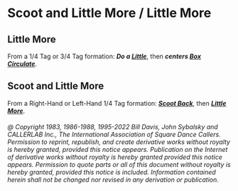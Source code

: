 
# Scoot and Little More / Little More

## Little More

From a 1/4 Tag or 3/4 Tag formation:
***Do a [Little](../c1/scoot_and_little.md)***,
then ***centers [Box Circulate](../b1/circulate.md)***.

## Scoot and Little More

From a Right-Hand or Left-Hand 1/4 Tag formation:
***[Scoot Back](../ms/scoot_back.md)***, then
***[Little More](little_more.md)***.

###### @ Copyright 1983, 1986-1988, 1995-2022 Bill Davis, John Sybalsky and CALLERLAB Inc., The International Association of Square Dance Callers. Permission to reprint, republish, and create derivative works without royalty is hereby granted, provided this notice appears. Publication on the Internet of derivative works without royalty is hereby granted provided this notice appears. Permission to quote parts or all of this document without royalty is hereby granted, provided this notice is included. Information contained herein shall not be changed nor revised in any derivation or publication.
